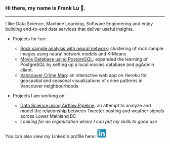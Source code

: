 ### Hi there, my name is Frank Lu 👋.  
---
I like Data Science, Machine Learning, Software Engineering and enjoy building end-to-end data services that deliver useful insights.

- Projects for fun:
  - [Rock sample analysis with neural network](https://github.com/franklu2014/core_sample_analysis/blob/main/core_sample.ipynb): clustering of rock sample images using neural network models and K-Means
  - [Movie Database using PostgreSQL](https://github.com/franklu2014/coding_practice/blob/master/local_imdb_setup.ipynb): expanded the learning of PostgreSQL by setting up a local movies database and pgAdmin client.
  - [Vancouver Crime Map](https://github.com/franklu2014/vancouver-crime-stats): an interactive web app on Heroku for geospatial and seasonal visualizations of crime patterns in Vancouver neighbourhoods

- Projects I am working on:
  - [Data Science using Airflow Pipeline](https://github.com/franklu2014/data_science_with_airflow): an attempt to analyze and model the relationship between Tweeter posting and weather signals across Lower Mainland BC
  - _Looking for an organization where I can put my skills to good use_
  
You can also view my LinkedIn profile here: <a href="https://www.linkedin.com/in/franklu-2019/"><img height="30" src="https://github.com/franklu2014/franklu2014/blob/master/icons/Linkedin_icon.svg?raw=true"></a>


<!--
**franklu2014/franklu2014** is a ✨ _special_ ✨ repository because its `README.md` (this file) appears on your GitHub profile.

Here are some ideas to get you started:

- 🔭 I’m currently working on ...
- 🌱 I’m currently learning ...
- 👯 I’m looking to collaborate on ...
- 🤔 I’m looking for help with ...
- 💬 Ask me about ...
- 📫 How to reach me: ...
- 😄 Pronouns: ...
- ⚡ Fun fact: ...
-->
